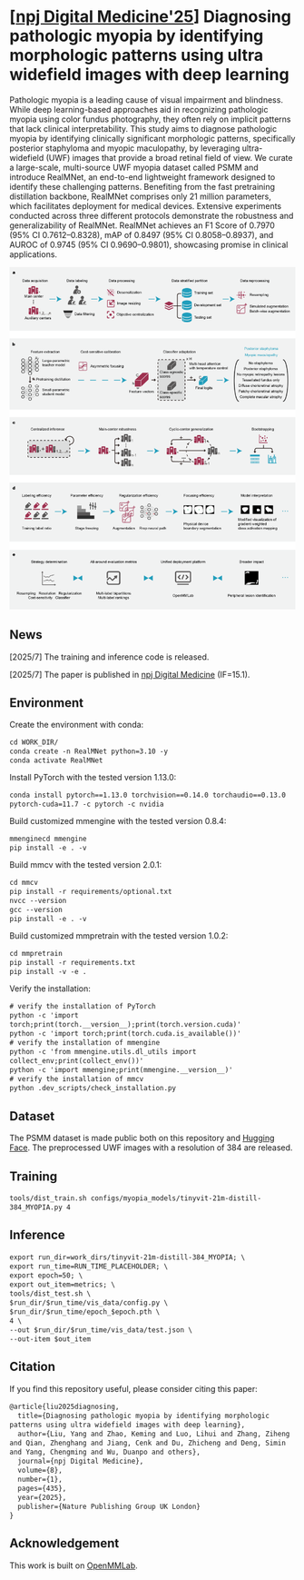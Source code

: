 # [[npj Digital Medicine'25](https://doi.org/10.1038/s41746-025-01849-y)] Diagnosing pathologic myopia by identifying morphologic patterns using ultra widefield images with deep learning

Pathologic myopia is a leading cause of visual impairment and blindness. While deep learning-based approaches aid in recognizing pathologic myopia using color fundus photography, they often rely on implicit patterns that lack clinical interpretability. This study aims to diagnose pathologic myopia by identifying clinically significant morphologic patterns, specifically posterior staphyloma and myopic maculopathy, by leveraging ultra-widefield (UWF) images that provide a broad retinal field of view. We curate a large-scale, multi-source UWF myopia dataset called PSMM and introduce RealMNet, an end-to-end lightweight framework designed to identify these challenging patterns. Benefiting from the fast pretraining distillation backbone, RealMNet comprises only 21 million parameters, which facilitates deployment for medical devices. Extensive experiments conducted across three different protocols demonstrate the robustness and generalizability of RealMNet. RealMNet achieves an F1 Score of 0.7970 (95% CI 0.7612–0.8328), mAP of 0.8497 (95% CI 0.8058–0.8937), and AUROC of 0.9745 (95% CI 0.9690–0.9801), showcasing promise in clinical applications.

![overview](assets/overview.png)

## News

[2025/7] The training and inference code is released.

[2025/7] The paper is published in [npj Digital Medicine](https://doi.org/10.1038/s41746-025-01849-y) (IF=15.1).

## Environment

Create the environment with conda:

```shell
cd WORK_DIR/
conda create -n RealMNet python=3.10 -y
conda activate RealMNet
```

Install PyTorch with the tested version 1.13.0:

```shell
conda install pytorch==1.13.0 torchvision==0.14.0 torchaudio==0.13.0 pytorch-cuda=11.7 -c pytorch -c nvidia
```

Build customized mmengine with the tested version 0.8.4:

```shell
mmenginecd mmengine
pip install -e . -v
```

Build mmcv with the tested version 2.0.1:

```shell
cd mmcv
pip install -r requirements/optional.txt
nvcc --version
gcc --version
pip install -e . -v
```

Build customized mmpretrain with the tested version 1.0.2:

```shell
cd mmpretrain
pip install -r requirements.txt
pip install -v -e .
```

Verify the installation:

```shell
# verify the installation of PyTorch
python -c 'import torch;print(torch.__version__);print(torch.version.cuda)'
python -c 'import torch;print(torch.cuda.is_available())'
# verify the installation of mmengine
python -c 'from mmengine.utils.dl_utils import collect_env;print(collect_env())'
python -c 'import mmengine;print(mmengine.__version__)'
# verify the installation of mmcv
python .dev_scripts/check_installation.py
```

## Dataset

The PSMM dataset is made public both on this repository and [Hugging Face](https://huggingface.co/datasets/yo3nglau/PSMM). The preprocessed UWF images with a resolution of 384 are released.

## Training

```shell
tools/dist_train.sh configs/myopia_models/tinyvit-21m-distill-384_MYOPIA.py 4
```

## Inference

```shell
export run_dir=work_dirs/tinyvit-21m-distill-384_MYOPIA; \
export run_time=RUN_TIME_PLACEHOLDER; \
export epoch=50; \
export out_item=metrics; \
tools/dist_test.sh \
$run_dir/$run_time/vis_data/config.py \
$run_dir/$run_time/epoch_$epoch.pth \
4 \
--out $run_dir/$run_time/vis_data/test.json \
--out-item $out_item
```

## Citation

If you find this repository useful, please consider citing this paper:

```
@article{liu2025diagnosing,
  title={Diagnosing pathologic myopia by identifying morphologic patterns using ultra widefield images with deep learning},
  author={Liu, Yang and Zhao, Keming and Luo, Lihui and Zhang, Ziheng and Qian, Zhenghang and Jiang, Cenk and Du, Zhicheng and Deng, Simin and Yang, Chengming and Wu, Duanpo and others},
  journal={npj Digital Medicine},
  volume={8},
  number={1},
  pages={435},
  year={2025},
  publisher={Nature Publishing Group UK London}
}
```

## Acknowledgement

This work is built on [OpenMMLab](https://github.com/open-mmlab).
